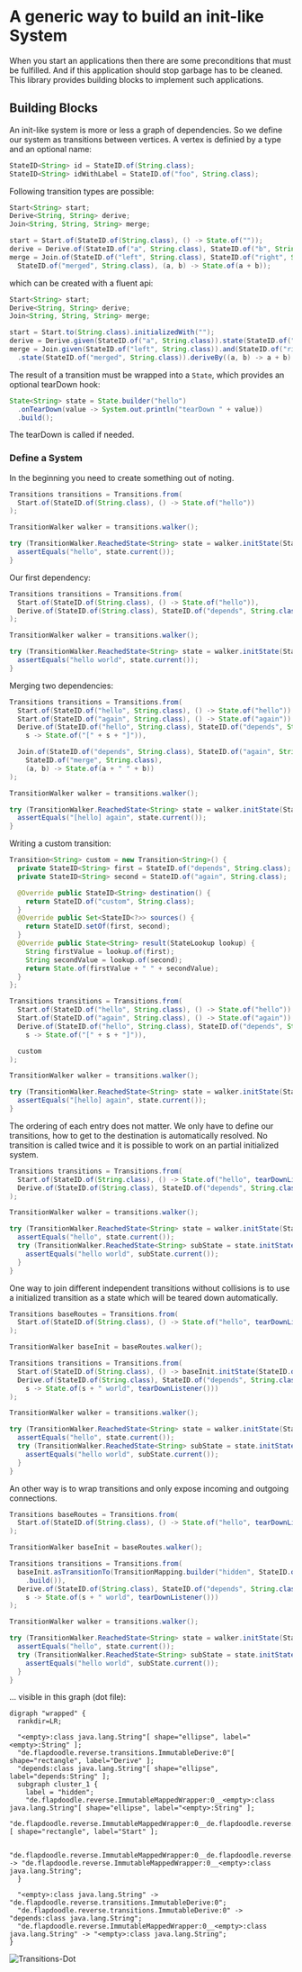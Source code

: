 # A generic way to build an init-like System

When you start an applications then there are some preconditions that must be fulfilled. 
And if this application should stop garbage has to be cleaned. This library provides building blocks to implement
such applications. 

## Building Blocks

An init-like system is more or less a graph of dependencies. So we define our system as transitions between vertices. 
A vertex is definied by a type and an optional name:

```java
StateID<String> id = StateID.of(String.class);
StateID<String> idWithLabel = StateID.of("foo", String.class);
```

Following transition types are possible:

```java
Start<String> start;
Derive<String, String> derive;
Join<String, String, String> merge;

start = Start.of(StateID.of(String.class), () -> State.of(""));
derive = Derive.of(StateID.of("a", String.class), StateID.of("b", String.class), State::of);
merge = Join.of(StateID.of("left", String.class), StateID.of("right", String.class),
  StateID.of("merged", String.class), (a, b) -> State.of(a + b));
```

which can be created with a fluent api:

```java
Start<String> start;
Derive<String, String> derive;
Join<String, String, String> merge;

start = Start.to(String.class).initializedWith("");
derive = Derive.given(StateID.of("a", String.class)).state(StateID.of("b", String.class)).deriveBy(it -> it);
merge = Join.given(StateID.of("left", String.class)).and(StateID.of("right", String.class))
  .state(StateID.of("merged", String.class)).deriveBy((a, b) -> a + b);
```

The result of a transition must be wrapped into a `State`, which provides an optional tearDown hook:

```java
State<String> state = State.builder("hello")
  .onTearDown(value -> System.out.println("tearDown " + value))
  .build();
```

The tearDown is called if needed.

### Define a System

In the beginning you need to create something out of noting.

```java
Transitions transitions = Transitions.from(
  Start.of(StateID.of(String.class), () -> State.of("hello"))
);

TransitionWalker walker = transitions.walker();

try (TransitionWalker.ReachedState<String> state = walker.initState(StateID.of(String.class))) {
  assertEquals("hello", state.current());
}

```

Our first dependency:

```java
Transitions transitions = Transitions.from(
  Start.of(StateID.of(String.class), () -> State.of("hello")),
  Derive.of(StateID.of(String.class), StateID.of("depends", String.class), s -> State.of(s + " world"))
);

TransitionWalker walker = transitions.walker();

try (TransitionWalker.ReachedState<String> state = walker.initState(StateID.of("depends", String.class))) {
  assertEquals("hello world", state.current());
}
```

Merging two dependencies:

```java
Transitions transitions = Transitions.from(
  Start.of(StateID.of("hello", String.class), () -> State.of("hello")),
  Start.of(StateID.of("again", String.class), () -> State.of("again")),
  Derive.of(StateID.of("hello", String.class), StateID.of("depends", String.class),
    s -> State.of("[" + s + "]")),

  Join.of(StateID.of("depends", String.class), StateID.of("again", String.class),
    StateID.of("merge", String.class),
    (a, b) -> State.of(a + " " + b))
);

TransitionWalker walker = transitions.walker();

try (TransitionWalker.ReachedState<String> state = walker.initState(StateID.of("merge", String.class))) {
  assertEquals("[hello] again", state.current());
}
```

Writing a custom transition:

```java
Transition<String> custom = new Transition<String>() {
  private StateID<String> first = StateID.of("depends", String.class);
  private StateID<String> second = StateID.of("again", String.class);

  @Override public StateID<String> destination() {
    return StateID.of("custom", String.class);
  }
  @Override public Set<StateID<?>> sources() {
    return StateID.setOf(first, second);
  }
  @Override public State<String> result(StateLookup lookup) {
    String firstValue = lookup.of(first);
    String secondValue = lookup.of(second);
    return State.of(firstValue + " " + secondValue);
  }
};

Transitions transitions = Transitions.from(
  Start.of(StateID.of("hello", String.class), () -> State.of("hello")),
  Start.of(StateID.of("again", String.class), () -> State.of("again")),
  Derive.of(StateID.of("hello", String.class), StateID.of("depends", String.class),
    s -> State.of("[" + s + "]")),

  custom
);

TransitionWalker walker = transitions.walker();

try (TransitionWalker.ReachedState<String> state = walker.initState(StateID.of("custom", String.class))) {
  assertEquals("[hello] again", state.current());
}
```

The ordering of each entry does not matter. We only have to define our transitions, how to get to the destination is automatically resolved.
No transition is called twice and it is possible to work on an partial initialized system.

```java
Transitions transitions = Transitions.from(
  Start.of(StateID.of(String.class), () -> State.of("hello", tearDownListener())),
  Derive.of(StateID.of(String.class), StateID.of("depends", String.class), s -> State.of(s + " world", tearDownListener()))
);

TransitionWalker walker = transitions.walker();

try (TransitionWalker.ReachedState<String> state = walker.initState(StateID.of(String.class))) {
  assertEquals("hello", state.current());
  try (TransitionWalker.ReachedState<String> subState = state.initState(StateID.of("depends", String.class))) {
    assertEquals("hello world", subState.current());
  }
}
```

One way to join different independent transitions without collisions is to use a initialized
transition as a state which will be teared down automatically.

```java
Transitions baseRoutes = Transitions.from(
  Start.of(StateID.of(String.class), () -> State.of("hello", tearDownListener()))
);

TransitionWalker baseInit = baseRoutes.walker();

Transitions transitions = Transitions.from(
  Start.of(StateID.of(String.class), () -> baseInit.initState(StateID.of(String.class)).asState()),
  Derive.of(StateID.of(String.class), StateID.of("depends", String.class),
    s -> State.of(s + " world", tearDownListener()))
);

TransitionWalker walker = transitions.walker();

try (TransitionWalker.ReachedState<String> state = walker.initState(StateID.of(String.class))) {
  assertEquals("hello", state.current());
  try (TransitionWalker.ReachedState<String> subState = state.initState(StateID.of("depends", String.class))) {
    assertEquals("hello world", subState.current());
  }
}
```

An other way is to wrap transitions and only expose incoming and outgoing connections.

```java
Transitions baseRoutes = Transitions.from(
  Start.of(StateID.of(String.class), () -> State.of("hello", tearDownListener()))
);

TransitionWalker baseInit = baseRoutes.walker();

Transitions transitions = Transitions.from(
  baseInit.asTransitionTo(TransitionMapping.builder("hidden", StateID.of(String.class))
    .build()),
  Derive.of(StateID.of(String.class), StateID.of("depends", String.class),
    s -> State.of(s + " world", tearDownListener()))
);

TransitionWalker walker = transitions.walker();

try (TransitionWalker.ReachedState<String> state = walker.initState(StateID.of(String.class))) {
  assertEquals("hello", state.current());
  try (TransitionWalker.ReachedState<String> subState = state.initState(StateID.of("depends", String.class))) {
    assertEquals("hello world", subState.current());
  }
}

```

... visible in this graph (dot file):

```
digraph "wrapped" {
  rankdir=LR;

  "<empty>:class java.lang.String"[ shape="ellipse", label="<empty>:String" ];
  "de.flapdoodle.reverse.transitions.ImmutableDerive:0"[ shape="rectangle", label="Derive" ];
  "depends:class java.lang.String"[ shape="ellipse", label="depends:String" ];
  subgraph cluster_1 {
    label = "hidden";
    "de.flapdoodle.reverse.ImmutableMappedWrapper:0__<empty>:class java.lang.String"[ shape="ellipse", label="<empty>:String" ];
    "de.flapdoodle.reverse.ImmutableMappedWrapper:0__de.flapdoodle.reverse.transitions.ImmutableStart:0"[ shape="rectangle", label="Start" ];

    "de.flapdoodle.reverse.ImmutableMappedWrapper:0__de.flapdoodle.reverse.transitions.ImmutableStart:0" -> "de.flapdoodle.reverse.ImmutableMappedWrapper:0__<empty>:class java.lang.String";
  }

  "<empty>:class java.lang.String" -> "de.flapdoodle.reverse.transitions.ImmutableDerive:0";
  "de.flapdoodle.reverse.transitions.ImmutableDerive:0" -> "depends:class java.lang.String";
  "de.flapdoodle.reverse.ImmutableMappedWrapper:0__<empty>:class java.lang.String" -> "<empty>:class java.lang.String";
}

```

![Transitions-Dot](HowToBuildAndUseTransitions.png)